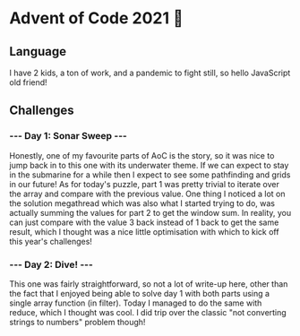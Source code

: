 # Advent of Code 2021 🎄

## Language

I have 2 kids, a ton of work, and a pandemic to fight still, so hello JavaScript old friend!

## Challenges

### --- Day 1: Sonar Sweep ---

Honestly, one of my favourite parts of AoC is the story, so it was nice to jump back in to this one with its underwater theme.
If we can expect to stay in the submarine for a while then I expect to see some pathfinding and grids in our future! As for today's
puzzle, part 1 was pretty trivial to iterate over the array and compare with the previous value. One thing I noticed a lot on the
solution megathread which was also what I started trying to do, was actually summing the values for part 2 to get the window sum.
In reality, you can just compare with the value 3 back instead of 1 back to get the same result, which I thought was a nice little
optimisation with which to kick off this year's challenges!

### --- Day 2: Dive! ---

This one was fairly straightforward, so not a lot of write-up here, other than the fact that I enjoyed being able to solve day 1
with both parts using a single array function (in filter). Today I managed to do the same with reduce, which I thought was cool.
I did trip over the classic "not converting strings to numbers" problem though!